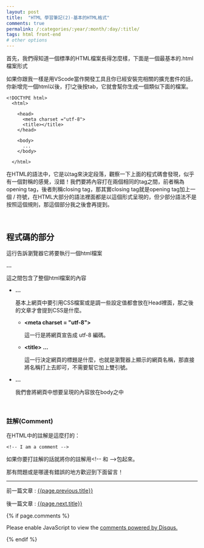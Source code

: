 ```yaml
---
layout: post
title:  "HTML 學習筆記(2)-基本的HTML格式"
comments: true
permalink: /:categories/:year/:month/:day/:title/
tags: html front-end
# other options
---
```


首先，我們得知道一個標準的HTML檔案長得怎麼樣，下面是一個最基本的.html檔案形式

如果你跟我一樣是用VScode當作開發工具且你已經安裝完相關的擴充套件的話，你新增完一個html以後，打!之後按tab，它就會幫你生成一個類似下面的檔案。


```
<!DOCTYPE html>
  <html>
  
    <head>
      <meta charset ="utf-8">
      <title></title>
    </head>
    
    <body>
      ...
    </body>
    
  </html>
```

在HTML的語法中，它是以tag來決定段落，觀察一下上面的程式碼會發現，似乎有一個對稱的感覺，沒錯！我們要將內容打在兩個相同的tag之間，前者稱為opening tag，後者則稱closing tag，那其實closing tag就是opening tag加上一個 / 符號，在HTML大部分的語法裡面都是以這個形式呈現的，但少部分語法不是按照這個規則，那這個部分我之後會再提到。

<br />

## 程式碼的部分

**<!DOCTYPE html>**

這行告訴瀏覽器它將要執行一個html檔案

**<html> ... </html>**

這之間包含了整個html檔案的內容

* **<head> ... </head>**

    基本上網頁中要引用CSS檔案或是調一些設定值都會放在Head裡面，那之後的文章才會提到CSS是什麼。

    * **\<meta charset = "utf-8">**
    
        這一行是將網頁宣告成 utf-8 編碼。
    * **\<title> ... </title>**
    
        這一行決定網頁的標題是什麼，也就是瀏覽器上顯示的網頁名稱，那直接將名稱打上去即可，不需要幫它加上雙引號。
* **<body> ... </body>**

    我們會將網頁中想要呈現的內容放在body之中
    
<br />

### 註解(Comment)
在HTML中的註解是這麼打的：
```
<!-- I am a comment --> 
```
如果你要打註解的話就將你的註解用\<!-- 和 -->包起來。
    
那有問題或是哪邊有錯誤的地方歡迎到下面留言！

----

前一篇文章 : [{{page.previous.title}}]({{page.previous.url}})

後一篇文章 : [{{page.next.title}}]({{page.next.url}})

{% if page.comments %}
<div id="disqus_thread"></div>
<script>

/**
*  RECOMMENDED CONFIGURATION VARIABLES: EDIT AND UNCOMMENT THE SECTION BELOW TO INSERT DYNAMIC VALUES FROM YOUR PLATFORM OR CMS.
*  LEARN WHY DEFINING THESE VARIABLES IS IMPORTANT: https://disqus.com/admin/universalcode/#configuration-variables*/
/*
var disqus_config = function () {
this.page.url = PAGE_URL;  // Replace PAGE_URL with your page's canonical URL variable
this.page.identifier = PAGE_IDENTIFIER; // Replace PAGE_IDENTIFIER with your page's unique identifier variable
};
*/
(function() { // DON'T EDIT BELOW THIS LINE
var d = document, s = d.createElement('script');
s.src = 'https://dingdang827.disqus.com/embed.js';
s.setAttribute('data-timestamp', +new Date());
(d.head || d.body).appendChild(s);
})();
</script>
<noscript>Please enable JavaScript to view the <a href="https://disqus.com/?ref_noscript">comments powered by Disqus.</a></noscript>
                            
{% endif %}